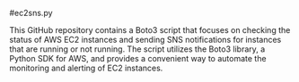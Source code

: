 #ec2sns.py 

This GitHub repository contains a Boto3 script that focuses on checking the status of AWS EC2 instances and sending SNS notifications for instances that are running or not running. The script utilizes the Boto3 library, a Python SDK for AWS, and provides a convenient way to automate the monitoring and alerting of EC2 instances.
